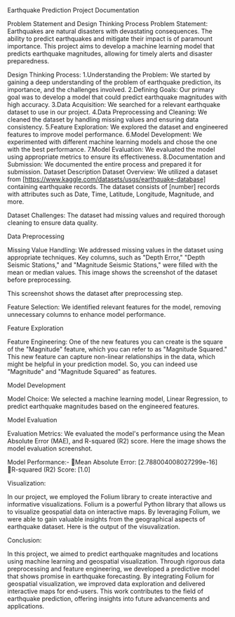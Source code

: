 Earthquake Prediction Project Documentation

Problem Statement and Design Thinking Process
Problem Statement:
Earthquakes are natural disasters with devastating consequences. The ability to predict earthquakes and mitigate their impact is of paramount importance. This project aims to develop a machine learning model that predicts earthquake magnitudes, allowing for timely alerts and disaster preparedness.

Design Thinking Process:
1.Understanding the Problem: We started by gaining a deep understanding of the problem of earthquake prediction, its importance, and the challenges involved.
2.Defining Goals: Our primary goal was to develop a model that could predict earthquake magnitudes with high accuracy.
3.Data Acquisition: We searched for a relevant earthquake dataset to use in our project.
4.Data Preprocessing and Cleaning: We cleaned the dataset by handling missing values and ensuring data consistency.
5.Feature Exploration: We explored the dataset and engineered features to improve model performance.
6.Model Development: We experimented with different machine learning models and chose the one with the best performance.
7.Model Evaluation: We evaluated the model using appropriate metrics to ensure its effectiveness.
8.Documentation and Submission: We documented the entire process and prepared it for submission.
Dataset Description
Dataset Overview:
We utilized a dataset from [https://www.kaggle.com/datasets/usgs/earthquake-database] containing earthquake records. The dataset consists of [number] records with attributes such as Date, Time, Latitude, Longitude, Magnitude, and more.

Dataset Challenges:
The dataset had missing values and required thorough cleaning to ensure data quality.

Data Preprocessing

Missing Value Handling:
We addressed missing values in the dataset using appropriate techniques. Key columns, such as "Depth Error," "Depth Seismic Stations," and "Magnitude Seismic Stations," were filled with the mean or median values.
This image shows the screenshot of the dataset before preprocessing.

This screenshot shows the dataset after preprocessing step.



Feature Selection:
We identified relevant features for the model, removing unnecessary columns to enhance model performance.

Feature Exploration

Feature Engineering:
One of the new features you can create is the square of the "Magnitude" feature, which you can refer to as "Magnitude Squared." This new feature can capture non-linear relationships in the data, which might be helpful in your prediction model. So, you can indeed use "Magnitude" and "Magnitude Squared" as features.

Model Development

Model Choice:
We selected a machine learning model, Linear Regression, to predict earthquake magnitudes based on the engineered features.

Model Evaluation

Evaluation Metrics:
We evaluated the model's performance using the  Mean Absolute Error (MAE), and R-squared (R2) score.
Here the image shows the model evaluation screenshot.


Model Performance:-
Mean Absolute Error: [2.788004008027299e-16]
R-squared (R2) Score: [1.0]

Visualization:

In our project, we employed the Folium library to create interactive and informative visualizations. Folium is a powerful Python library that allows us to visualize geospatial data on interactive maps. By leveraging Folium, we were able to gain valuable insights from the geographical aspects of earthquake dataset.
Here is the output of the visuvalization.


Conclusion:

In this project, we aimed to predict earthquake magnitudes and locations using machine learning and geospatial visualization. Through rigorous data preprocessing and feature engineering, we developed a predictive model that shows promise in earthquake forecasting. By integrating Folium for geospatial visualization, we improved data exploration and delivered interactive maps for end-users. This work contributes to the field of earthquake prediction, offering insights into future advancements and applications.
